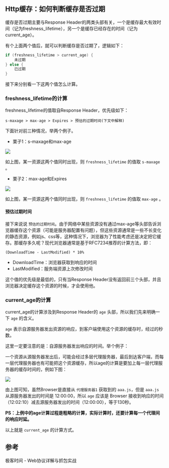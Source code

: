 ## Http缓存：如何判断缓存是否过期

缓存是否过期主要与Response Header的两类头部有关，一个是缓存最大有效时间（记为freshness_lifetime），另一个是缓存已经存在的时间（记为current_age）。

有个上面两个值后，就可以判断缓存是否过期了，逻辑如下：

```java
if (freshness_lifetime > current_age) {
    未过期
} else {
    已过期
}
```

接下来分别看一下这两个值怎么计算。

### freshness_lifetime的计算

freshness_lifetime的值取自Response Header，优先级如下：

```text
s-maxage > max-age > Expires > 预估的过期时间(下文中解释)
```

下面针对前三种情况，举两个例子。

* 栗子1：s-maxage和max-age

![](http://image.feathers.top/image/HttpCache4.png)

如上图，某一资源这两个值同时出现，则 `freshness_lifetime` 的值取 `s-maxage` 。

* 栗子2：max-age和Expires

![](http://image.feathers.top/image/HttpCache5.png)

如上图，某一资源这两个值同时出现，则 `freshness_lifetime` 的值取 `max-age` 。

#### 预估过期时间

接下来说说 `预估的过期时间`。由于网络中某些资源没有通过max-age等头部告诉浏览器缓存这个资源（可能是服务器配置有问题），但这些资源通常是一些不长变化的静态资源，例如js、css等，这种情况下，浏览器为了性能考虑还是决定把它缓存。那缓存多久呢？现代浏览器通常是基于RFC7234推荐的计算方法，即：

```text
(DownloadTime - LastModified) * 10%
```

* DownloadTime：浏览器获取到响应的时间
* LastModified：服务端资源上次修改时间

这个值的优先级是最低的，只有当Response Header没有返回前三个头部，并且浏览器决定缓存这个资源的时候，才会使用他。

### current_age的计算

current_age的计算涉及到Response Header的 `age` 头部，所以我们先来明确一下 `age` 的含义。

`age` 表示自源服务器发出资源的响应，到客户端使用这个资源的缓存时，经过的秒数。

这里一定要注意的是：自源服务器发出响应的时间。举个例子：

一个资源从源服务器发出后，可能会经过多层代理服务器，最后到达客户端，而每一层代理服务器也有可能把这个资源缓存，所以age的计算是要加上每一层代理服务器的缓存时间的，例如下图：

![](http://image.feathers.top/image/20200427115940.png)

由上图可知，虽然Browser是直接从 `代理服务器1` 获取到的 `aaa.js`，但是 `aaa.js` 从源服务器发出的时间是 12:00:00，所以 `age` 应该是 Browser 接收到响应的时间（12:02:10）减去源服务器发出的时间（12:00:00），等于130秒。

**PS：上例中的age计算过程是粗略的计算，实际计算时，还要计算每一个代理间的响应时延。**

以上就是 `current_age` 的计算方式。

## 参考

极客时间 - Web协议详解与抓包实战